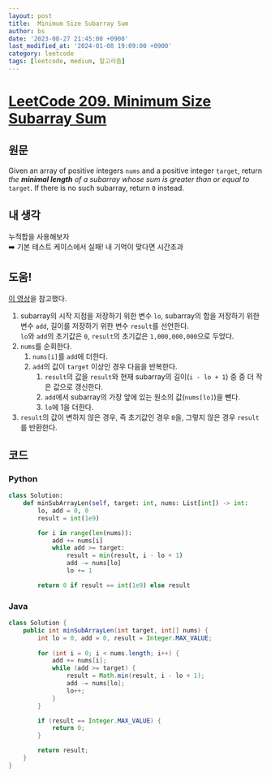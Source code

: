 ```yaml
---
layout: post
title:  Minimum Size Subarray Sum
author: bs
date: '2023-08-27 21:45:00 +0900'
last_modified_at: '2024-01-08 19:09:00 +0900'
category: leetcode
tags: [leetcode, medium, 알고리즘]
---
```



# [LeetCode 209. Minimum Size Subarray Sum](https://leetcode.com/problems/minimum-size-subarray-sum/)

## 원문
Given an array of positive integers `nums` and a positive integer `target`, return *the **minimal length** of a subarray whose sum is greater than or equal to* `target`. If there is no such subarray, return `0` instead.

## 내 생각
누적합을 사용해보자<br>
:arrow_right: 기본 테스트 케이스에서 실패! 내 기억이 맞다면 시간초과

## 도움!
[이 영상](https://www.youtube.com/watch?v=aYqYMIqZx5s)을 참고했다.

1. subarray의 시작 지점을 저장하기 위한 변수 `lo`, subarray의 합을 저장하기 위한 변수 `add`, 길이를 저장하기 위한 변수 `result`를 선언한다.<br>
    `lo`와 `add`의 초기값은 `0`, `result`의 초기값은 `1,000,000,000`으로 두었다.
2. `nums`를 순회한다.
    1. `nums[i]`를 `add`에 더한다.
    2. `add`의 값이 `target` 이상인 경우 다음을 반복한다.
        1. `result`의 값을 `result`와 현재 subarray의 길이(`i - lo + 1`) 중 중 더 작은 값으로 갱신한다.
        2. `add`에서 subarray의 가장 앞에 있는 원소의 값(`nums[lo]`)을 뺀다.
        3. `lo`에 1을 더한다.
3. `result`의 값이 변하지 않은 경우, 즉 초기값인 경우 `0`을, 그렇지 않은 경우 `result`를 반환한다.

## 코드
### Python
```python
class Solution:
    def minSubArrayLen(self, target: int, nums: List[int]) -> int:
        lo, add = 0, 0
        result = int(1e9)

        for i in range(len(nums)):
            add += nums[i]
            while add >= target:
                result = min(result, i - lo + 1)
                add -= nums[lo]
                lo += 1

        return 0 if result == int(1e9) else result
```

### Java
```java
class Solution {
    public int minSubArrayLen(int target, int[] nums) {
        int lo = 0, add = 0, result = Integer.MAX_VALUE;
        
        for (int i = 0; i < nums.length; i++) {
            add += nums[i];
            while (add >= target) {
                result = Math.min(result, i - lo + 1);
                add -= nums[lo];
                lo++;
            }
        }

        if (result == Integer.MAX_VALUE) {
            return 0;
        }

        return result;
    }
}
```